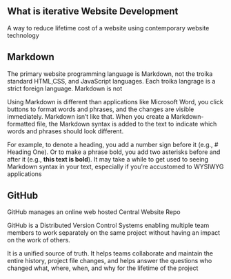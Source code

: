 ## What is iterative Website Development

A way to reduce lifetime cost of a website using contemporary website technology

## Markdown

The primary website programming language is Markdown, not the troika standard HTML,CSS, and JavaScript languages. Each troika langrage is a strict foreign language. Markdown is not

Using Markdown is different than applications like Microsoft Word, you click buttons to format words and phrases, and the changes are visible immediately. Markdown isn’t like that. When you create a Markdown-formatted file, the Markdown syntax is added to the text to indicate which words and phrases should look different.

For example, to denote a heading, you add a number sign before it (e.g., # Heading One). Or to make a phrase bold, you add two asterisks before and after it (e.g., **this text is bold**). It may take a while to get used to seeing Markdown syntax in your text, especially if you’re accustomed to WYSIWYG applications

## GitHub

GitHub manages an online web hosted Central Website Repo

GitHub is a Distributed Version Control Systems enabling multiple team members to work separately on the same project without having an impact on the work of others. 

It is a unified source of truth. It helps teams collaborate and maintain the entire history, project file changes, and helps answer the questions who changed what, where, when, and why for the lifetime of the project
